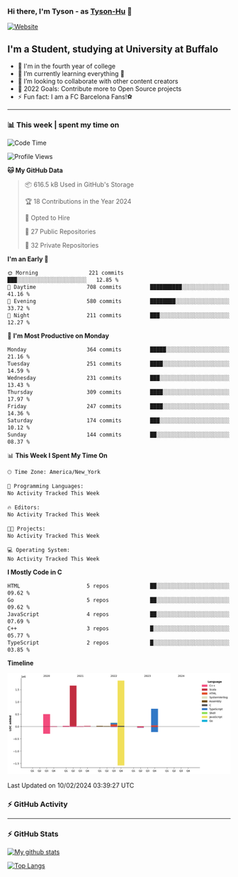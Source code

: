 ### Hi there, I'm Tyson - as [Tyson-Hu][website] 👋

[![Website](https://img.shields.io/website?label=Tianzhe.me&style=for-the-badge&url=https%3A%2F%2Ftianzhe.me)](https://tianzhe.me)


## I'm a Student, studying at University at Buffalo

- 🔭 I'm in the fourth year of college
- 🌱 I’m currently learning everything 🤣
- 👯 I’m looking to collaborate with other content creators
- 🥅 2022 Goals: Contribute more to Open Source projects
- ⚡ Fun fact: I am a FC Barcelona Fans!⚽️

---

### 📊 This week | spent my time on
<!--START_SECTION:waka-->
![Code Time](http://img.shields.io/badge/Code%20Time-0%20secs-blue)

![Profile Views](http://img.shields.io/badge/Profile%20Views-0-blue)

**🐱 My GitHub Data** 

> 📦 616.5 kB Used in GitHub's Storage 
 > 
> 🏆 18 Contributions in the Year 2024
 > 
> 💼 Opted to Hire
 > 
> 📜 27 Public Repositories 
 > 
> 🔑 32 Private Repositories 
 > 
**I'm an Early 🐤** 

```text
🌞 Morning                221 commits         ███░░░░░░░░░░░░░░░░░░░░░░   12.85 % 
🌆 Daytime                708 commits         ██████████░░░░░░░░░░░░░░░   41.16 % 
🌃 Evening                580 commits         ████████░░░░░░░░░░░░░░░░░   33.72 % 
🌙 Night                  211 commits         ███░░░░░░░░░░░░░░░░░░░░░░   12.27 % 
```
📅 **I'm Most Productive on Monday** 

```text
Monday                   364 commits         █████░░░░░░░░░░░░░░░░░░░░   21.16 % 
Tuesday                  251 commits         ████░░░░░░░░░░░░░░░░░░░░░   14.59 % 
Wednesday                231 commits         ███░░░░░░░░░░░░░░░░░░░░░░   13.43 % 
Thursday                 309 commits         ████░░░░░░░░░░░░░░░░░░░░░   17.97 % 
Friday                   247 commits         ████░░░░░░░░░░░░░░░░░░░░░   14.36 % 
Saturday                 174 commits         ███░░░░░░░░░░░░░░░░░░░░░░   10.12 % 
Sunday                   144 commits         ██░░░░░░░░░░░░░░░░░░░░░░░   08.37 % 
```


📊 **This Week I Spent My Time On** 

```text
🕑︎ Time Zone: America/New_York

💬 Programming Languages: 
No Activity Tracked This Week

🔥 Editors: 
No Activity Tracked This Week

🐱‍💻 Projects: 
No Activity Tracked This Week

💻 Operating System: 
No Activity Tracked This Week
```

**I Mostly Code in C** 

```text
HTML                     5 repos             ██░░░░░░░░░░░░░░░░░░░░░░░   09.62 % 
Go                       5 repos             ██░░░░░░░░░░░░░░░░░░░░░░░   09.62 % 
JavaScript               4 repos             ██░░░░░░░░░░░░░░░░░░░░░░░   07.69 % 
C++                      3 repos             █░░░░░░░░░░░░░░░░░░░░░░░░   05.77 % 
TypeScript               2 repos             █░░░░░░░░░░░░░░░░░░░░░░░░   03.85 % 
```



**Timeline**

![Lines of Code chart](https://raw.githubusercontent.com/Tyson-Hu/Tyson-Hu/main/assets/bar_graph.png)


 Last Updated on 10/02/2024 03:39:27 UTC
<!--END_SECTION:waka-->

### ⚡️ GitHub Activity
<!--START_SECTION:activity-->
<!--END_SECTION:activity-->

---

### ⚡️ GitHub Stats

[![My github stats](https://github-readme-stats.vercel.app/api?username=Tyson-Hu&count_private=true&show_icons=true&bg_color=30,FA897B,FFDD94&title_color=FF6347&text_color=FFFFF0&icon_color=FFD700)](https://github.com/Tyson-Hu)

[![Top Langs](https://github-readme-stats.vercel.app/api/top-langs/?username=Tyson-Hu&layout=compact)]([https://github.com/anuraghazra/github-readme-stats](https://github.com/Tyson-Hu))



[website]: https://github.com/Tyson-Hu
